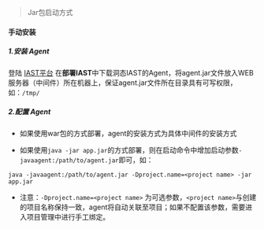 > Jar包启动方式

#### 手动安装

##### 1.安装 Agent

登陆 [IAST平台](https://iast.huoxian.cn/login) 在**部署IAST**中下载洞态IAST的Agent，将agent.jar文件放入WEB服务器（中间件）所在机器上，保证agent.jar文件所在目录具有可写权限，如：`/tmp/`
 
##### 2.配置 Agent


- 如果使用war包的方式部署，agent的安装方式为具体中间件的安装方式
  
- 如果使用`java -jar app.jar`的方式部署，则在启动命令中增加启动参数`-javaagent:/path/to/agent.jar`即可，如：
```shell
java -javaagent:/path/to/agent.jar -Dproject.name=<project name> -jar app.jar
```

- 注意：`-Dproject.name=<project name>` 为可选参数，`<project name>`与创建的项目名称保持一致，agent将自动关联至项目；如果不配置该参数，需要进入项目管理中进行手工绑定。

